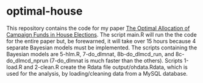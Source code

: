 # optimal-house
This repository contains the code for my paper [The Optimal Allocation of Campaign Funds
in House Elections](http://devinincerti.com/papers/optimal_house.pdf). The script main.R will run the
the code for the entire paper but, be forewarned, it will take over 15 hours because 4 separate 
Bayesian models must be implemented. The scripts containing the Bayesian models are 5-hlm.R, 
7-do_dlmnat, 8b-do_dlmcd_run, and 8c-do_dlmcd_nprun (7-do_dlmnat is much faster than the others).
Scripts 1-load.R and 2-clean.R create the Rdata file output/ohdata.Rdata, which is used for the analysis, 
by loading/cleaning data from a MySQL database. 

